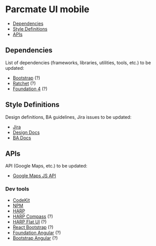 # Parcmate UI mobile

- [Dependencies](#dependencies)
- [Style Definitions](#style-definitions)
- [APIs](#apis)

## Dependencies

List of dependencies (frameworks, libraries, utilities, tools, etc.) to
be updated:

- [Bootstrap](http://getbootstrap.com/) (?)
- [Ratchet](http://goratchet.com/) (?)
- [Foundation 4](http://foundation.zurb.com/) (?)

## Style Definitions

Design definitions, BA guidelines, Jira issues to be updated:

- [Jira](https://parcmate.atlassian.net/)
- [Design
  Docs](https://drive.google.com/folderview?id=0BxWzKe8reunNNS1tc2FBWkg3ckU&usp=drive_web&ddrp=1#)
- [BA
  Docs](https://drive.google.com/folderview?id=0Byz8qH47fbeFflFfemlqY1VsaUhsWnR5MldfT2hGeU9FMkRCWjJwQ2lyejcwLWo4cWZrdTA&usp=drive_web&ddrp=1)

## APIs

API (Google Maps, etc.) to be updated:

- [Google Maps JS
API](https://developers.google.com/maps/documentation/javascript/)

### Dev tools

- [CodeKit](http://incident57.com/codekit/)
- [NPM](https://www.npmjs.com/)
- [HARP](http://harpjs.com/)
- [HARP Compass](https://github.com/harp/compass) (?)
- [HARP Flat UI](https://github.com/harp/flat-ui) (?)
- [React Bootstrap](https://react-bootstrap.github.io/) (?)
- [Foundation Angular](http://foundation.zurb.com/apps/docs/#!/angular)
  (?)
- [Bootstrap Angular](https://angular-ui.github.io/bootstrap/) (?)
